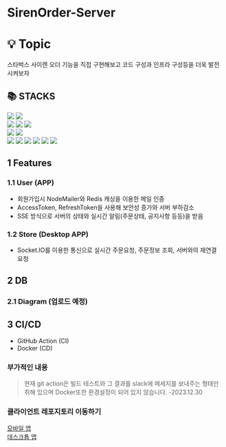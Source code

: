 <div>
    <h1>SirenOrder-Server</h1>
</div>  

# 💡 Topic

스타벅스 사이렌 오더 기능을 직접 구현해보고 코드 구성과 인프라 구성등을 더욱 발전시켜보자  

<h2>📚 STACKS</h2>
<div>
  <img src="https://img.shields.io/badge/typescript-3178C6?style=for-the-badge&logo=typescript&logoColor=white"> <img src="https://img.shields.io/badge/nestjs-E0234E?style=for-the-badge&logo=nestjs&logoColor=white">
</div>  
<div>  
    <img src="https://img.shields.io/badge/postgresql-4169E1?style=for-the-badge&logo=postgresql&logoColor=white"> <img src="https://img.shields.io/badge/prisma-2D3748?style=for-the-badge&logo=prisma&logoColor=white"> <img src="https://img.shields.io/badge/redis-DC382D?style=for-the-badge&logo=redis&logoColor=white">
</div>  
<div>  
    <img src="https://img.shields.io/badge/githubactions-2088FF?style=for-the-badge&logo=githubactions&logoColor=white"> <img src="https://img.shields.io/badge/docker-2496ED?style=for-the-badge&logo=docker&logoColor=white">
</div>   
<div>  
  <img src="https://img.shields.io/badge/socket.io-010101?style=for-the-badge&logo=socket.io&logoColor=white"> <img src="https://img.shields.io/badge/Nestia-E0234E?style=flat-square"> <img src="https://img.shields.io/badge/Typia-critical?style=flat-square"> <img src="https://img.shields.io/badge/JWT-yellow?style=flat-square"> <img src="https://img.shields.io/badge/NodeMailer-brightgreengreen?style=flat-square"> <img src="https://img.shields.io/badge/SSE-important?style=flat-square">
</div>  

## 1 Features  

### 1.1 User (APP)  
* 회원가입시 NodeMailer와 Redis 캐싱을 이용한 메일 인증
* AccessToken, RefreshToken을 사용해 보안성 증가와 서버 부하감소
* SSE 방식으로 서버의 상태와 실시간 알림(주문상태, 공지사항 등등)을 받음  

### 1.2 Store (Desktop APP)  
*  Socket.IO를 이용한 통신으로 실시간 주문요청, 주문정보 조회, 서버와의 재연결 요청  

## 2 DB  

### 2.1 Diagram (업로드 예정)  

## 3 CI/CD  
* GitHub Action (CI)
* Docker (CD)  
### 부가적인 내용  
> 현재 git action은 빌드 테스트와 그 결과를 slack에 메세지를 보내주는 형태만 취해 있으며 Docker또한 환경설정이 되어 있지 않습니다. -2023.12.30  


### 클라이언트 레포지토리 이동하기  
[모바일 앱](https://github.com/rkdalsdl98/sirenorder-app)  
[데스크톱 앱](https://github.com/rkdalsdl98/sirenorder-desktop)
